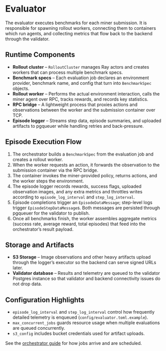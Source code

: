 # Evaluator

The evaluator executes benchmarks for each miner submission. It is responsible for spawning rollout workers, connecting them to containers which run agents, and collecting metrics that flow back to the backend through the validator.

## Runtime Components
- **Rollout cluster** – `RolloutCluster` manages Ray actors and creates workers that can process multiple benchmark specs.
- **Benchmark specs** – Each evaluation job declares an environment provider, benchmark name, and config that turn into `BenchmarkSpec` objects.
- **Rollout worker** – Performs the actual environment interaction, calls the miner agent over RPC, tracks rewards, and records key statistics.
- **RPC bridge** – A lightweight process that proxies actions and observations between the worker and the submission container over TCP.
- **Episode logger** – Streams step data, episode summaries, and uploaded artifacts to pgqueuer while handling retries and back-pressure.

## Episode Execution Flow
1. The orchestrator builds a `BenchmarkSpec` from the evaluation job and creates a rollout worker.
2. When the worker requests an action, it forwards the observation to the submission container via the RPC bridge.
3. The container invokes the miner-provided policy, returns actions, and the worker steps the environment.
4. The episode logger records rewards, success flags, uploaded observation images, and any extra metrics and throttles writes according to `episode_log_interval` and `step_log_interval`.
5. Episode completions trigger an `EpisodeDataMessage`; step-level logs trigger `EpisodeStepDataMessage`s. Both messages are persisted through pgqueuer for the validator to publish.
6. Once all benchmarks finish, the worker assembles aggregate metrics (success rate, average reward, total episodes) that feed into the orchestrator’s result payload.

## Storage and Artifacts
- **S3 Storage** – Image observations and other heavy artifacts upload through the logger’s executor so the backend can serve signed URLs later.
- **Validator database** – Results and telemetry are queued to the validator Postgres instance so that validator and backend connectivity issues do not drop data.

## Configuration Highlights
- `episode_log_interval` and `step_log_interval` control how frequently detailed telemetry is enqueued (`config/evaluator.toml.example`).
- `max_concurrent_jobs` guards resource usage when multiple evaluations are queued concurrently.
- `s3_config` includes bucket credentials used for artifact uploads.

See the [orchestrator guide](orchestrator.md) for how jobs arrive and are scheduled.
